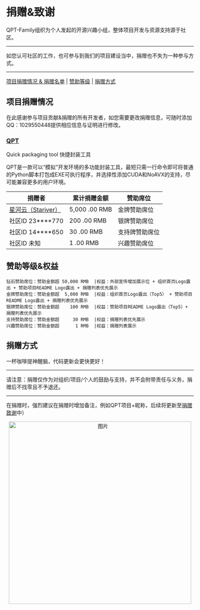 # 捐赠&致谢

QPT-Family组织为个人发起的开源兴趣小组，整体项目开发与资源支持源于社区。  

---

如您认可社区的工作，也可参与到我们的项目建设当中，捐赠也不失为一种参与方式。  

---

[项目捐赠情况 & 捐赠名单](https://github.com/QPT-Family/.github/blob/%E5%BC%80%E5%8F%91%E5%88%86%E6%94%AF/%E6%8D%90%E8%B5%A0%E8%87%B4%E8%B0%A2.MD#%E9%A1%B9%E7%9B%AE%E6%8D%90%E8%B5%A0%E6%83%85%E5%86%B5) | [赞助等级](https://github.com/QPT-Family/.github/blob/%E5%BC%80%E5%8F%91%E5%88%86%E6%94%AF/%E6%8D%90%E8%B5%A0%E8%87%B4%E8%B0%A2.MD#%E8%B5%9E%E5%8A%A9%E7%AD%89%E7%BA%A7%E6%9D%83%E7%9B%8A) | [捐赠方式](https://github.com/QPT-Family/.github/blob/%E5%BC%80%E5%8F%91%E5%88%86%E6%94%AF/%E6%8D%90%E8%B5%A0%E8%87%B4%E8%B0%A2.MD#%E8%B5%9E%E5%8A%A9%E7%AD%89%E7%BA%A7%E6%9D%83%E7%9B%8A)

## 项目捐赠情况

在此感谢参与项目贡献&捐赠的所有开发者，如您需要更改捐赠信息，可随时添加QQ：1029550448提供相应信息与证明进行修改。

### [QPT](https://github.com/QPT-Family/QPT) 

Quick packaging tool 快捷封装工具

QPT是一款可以“模拟”开发环境的多功能封装工具，最短只需一行命令即可将普通的Python脚本打包成EXE可执行程序，并选择性添加CUDA和NoAVX的支持，尽可能兼容更多的用户环境。


| 捐赠者 | 累计捐赠金额 | 赞助席位 |
| --- | --- | --- |
| [星河云（Stariver）](https://cloud.stariver.org/) | 5,000 .00 RMB | 金牌赞助席位 |
| 社区ID 23\*\*\*\*770 | 200 .00 RMB | 银牌赞助席位 |
| 社区ID 14\*\*\*\*650 | 30 .00 RMB | 支持牌赞助席位 |
| 社区ID 未知 | 1 .00 RMB | 兴趣赞助席位 |



## 赞助等级&权益
```
钻石赞助席位：赞助金额超 50,000 RMB  |权益：外部宣传增加展示位 + 组织首页Logo露出 + 赞助项目README Logo露出 + 捐赠列表优先展示  
金牌赞助席位：赞助金额超  5,000 RMB  |权益：组织首页Logo露出（Top5） + 赞助项目README Logo露出 + 捐赠列表优先展示  
银牌赞助席位：赞助金额超    100 RMB  |权益：赞助项目README Logo露出（Top5）+ 捐赠列表优先展示  
支持赞助席位：赞助金额超     30 RMB  |权益：捐赠列表优先展示  
兴趣赞助席位：赞助金额超      1 RMB  |权益：捐赠列表展示
```

## 捐赠方式

一杯咖啡提神醒脑，代码更新会更快更好！  

---

请注意：捐赠仅作为对组织/项目/个人的鼓励与支持，并不会附带责任与义务，捐赠后不找零且不予退还。

---

在捐赠时，强烈建议在捐赠时增加备注，例如QPT项目+昵称，后续将更新至[捐赠致谢](https://github.com/QPT-Family/.github/blob/%E5%BC%80%E5%8F%91%E5%88%86%E6%94%AF/%E6%8D%90%E8%B5%A0%E8%87%B4%E8%B0%A2.MD)中）  
<div align=center><img width="490" alt="图片" src="https://cdn.jsdelivr.net/gh/GT-ZhangAcer/GT-ZhangAcer/d.jpg"></div>
